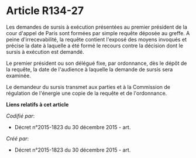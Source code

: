 # Article R134-27

Les demandes de sursis à exécution présentées au premier président de la cour d'appel de Paris sont formées par simple
requête déposée au greffe. A peine d'irrecevabilité, la requête contient l'exposé des moyens invoqués et précise la date à
laquelle a été formé le recours contre la décision dont le sursis à exécution est demandé.

Le premier président ou son délégué fixe, par ordonnance, dès le dépôt de la requête, la date de l'audience à laquelle la
demande de sursis sera examinée.

Le demandeur du sursis transmet aux parties et à la Commission de régulation de l'énergie une copie de la requête et de
l'ordonnance.

**Liens relatifs à cet article**

_Codifié par_:

  - Décret n°2015-1823 du 30 décembre 2015 - art.

_Créé par_:

  - Décret n°2015-1823 du 30 décembre 2015 - art.
